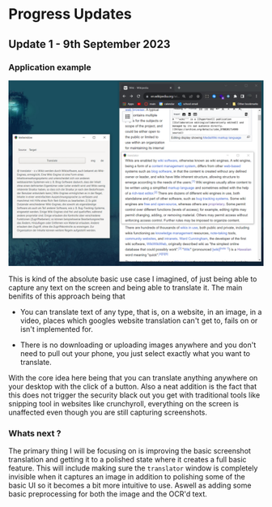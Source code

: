 # Progress Updates

## Update 1 - 9th September 2023

### Application example

![first_prototype](./assets/progress_update1.png)

This is kind of the absolute basic use case I imagined, of just being able to capture any text on the screen and being able to translate it. The main benifits of this approach being that 

- You can translate text of any type, that is, on a website, in an image, in a video, places which googles website translation can't get to, fails on or isn't implemented for.

- There is no downloading or uploading images anywhere and you don't need to pull out your phone, you just select exactly what you want to translate.

With the core idea here being that you can translate anything anywhere on your desktop with the click of a button. Also a neat addition is the fact that this does not trigger the security black out you get with traditional tools like snipping tool in websites like crunchyroll, everything on the screen is unaffected even though you are still capturing screenshots. 

### Whats next ? 

The primary thing I will be focusing on is improving the basic screenshot translation and getting it to a polished state where it creates a full basic feature. This will include making sure the `translator` window is completely invisible when it captures an image in addition to polishing some of the basic UI so it becomes a bit more intuitive to use. Aswell as adding some basic preprocessing for both the image and the OCR'd text.
